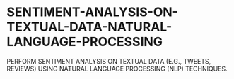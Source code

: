 # SENTIMENT-ANALYSIS-ON-TEXTUAL-DATA-NATURAL-LANGUAGE-PROCESSING
PERFORM SENTIMENT ANALYSIS ON  TEXTUAL DATA (E.G., TWEETS, REVIEWS)  USING NATURAL LANGUAGE PROCESSING  (NLP) TECHNIQUES.
